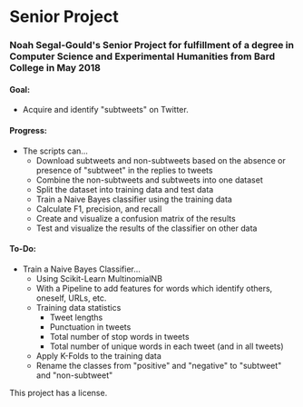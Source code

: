 # Senior Project
### Noah Segal-Gould's Senior Project for fulfillment of a degree in Computer Science and Experimental Humanities from Bard College in May 2018

#### Goal:
* Acquire and identify "subtweets" on Twitter.

#### Progress:
* The scripts can...
  * Download subtweets and non-subtweets based on the absence or presence of 
 "subtweet" in the replies to tweets
  * Combine the non-subtweets and subtweets into one dataset
  * Split the dataset into training data and test data
  * Train a Naive Bayes classifier using the training data
  * Calculate F1, precision, and recall
  * Create and visualize a confusion matrix of the results
  * Test and visualize the results of the classifier on other data
  
#### To-Do:
* Train a Naive Bayes Classifier...
  * Using Scikit-Learn MultinomialNB
  * With a Pipeline to add features for words which identify others, oneself, URLs, etc.
  * Training data statistics
    * Tweet lengths
    * Punctuation in tweets
    * Total number of stop words in tweets
    * Total number of unique words in each tweet (and in all tweets)
  * Apply K-Folds to the training data
  * Rename the classes from "positive" and "negative" to "subtweet" and "non-subtweet"
  
This project has a license.
